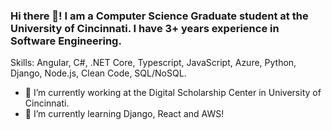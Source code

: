 ### Hi there 👋! I am a Computer Science Graduate student at the University of Cincinnati. I have 3+ years experience in Software Engineering.

Skills: Angular, C#, .NET Core, Typescript, JavaScript, Azure, Python, Django, Node.js, Clean Code, SQL/NoSQL.
- 🔭 I’m currently working at the Digital Scholarship Center in University of Cincinnati.
- 🌱 I’m currently learning Django, React and AWS!
<!--
**GaganNanu/GaganNanu** is a ✨ _special_ ✨ repository because its `README.md` (this file) appears on your GitHub profile.

Here are some ideas to get you started:



- 👯 I’m looking to collaborate on ...
- 🤔 I’m looking for help with ...
- 💬 Ask me about ...
- 😄 Pronouns: ...
- ⚡ Fun fact: ...
-->
